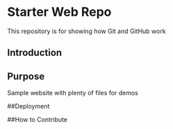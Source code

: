 # Starter Web Repo

This repository is for showing how Git and GitHub work

## Introduction

## Purpose

Sample website with plenty of files for demos

##Deployment

##How to Contribute
